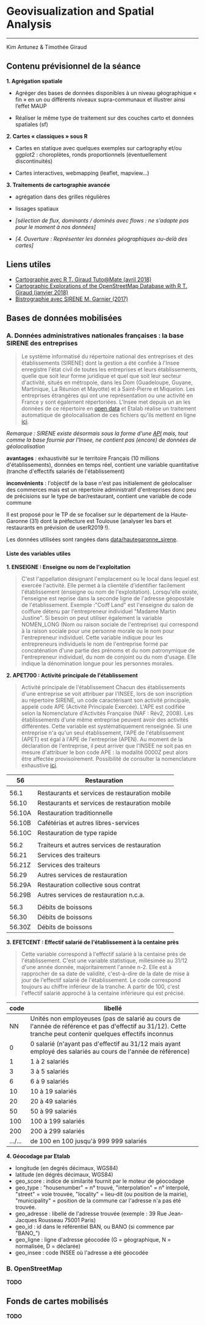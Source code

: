 ﻿# Geovisualization and Spatial Analysis
----
Kim Antunez & Timothée Giraud

## Contenu prévisionnel de la séance 

**1. Agrégation spatiale**
 
* Agréger des bases de données disponibles à un niveau géographique « fin » en un ou différents niveaux supra-communaux et illustrer ainsi l’effet MAUP

* Réaliser le même type de traitement sur des couches carto et données spatiales (sf)
 
**2. Cartes « classiques » sous R**

*  Cartes en statique avec quelques exemples sur cartography et/ou ggplot2 : choroplètes, ronds proportionnels (éventuellement discontinuités)

* Cartes interactives, webmapping (leaflet, mapview…)
 
**3. Traitements de cartographie avancée**
 
* agrégation dans des grilles régulières

*  lissages spatiaux 
 
* *[sélection de flux, dominants / dominés avec flows : ne s’adapte pas pour le moment à nos données]* 

* *[4. Ouverture : Représenter les données géographiques au-delà des cartes]*

## Liens utiles 

*  [Cartographie avec R T. Giraud Tuto@Mate (avril 2018)](https://rcarto.github.io/tuto-mate/exemple.html)
*  [Cartographic Explorations of the OpenStreetMap Database with R T. Giraud (janvier 2018)](https://rgeomatic.hypotheses.org/1244)
*  [Bistrographie avec SIRENE M. Garnier (2017)](https://github.com/mtmx/bistrographie)
 

## Bases de données mobilisées

### A. Données administratives nationales françaises : la base SIRENE des entreprises

> Le système informatisé du répertoire national des entreprises et des établissements (SIRENE) dont la gestion a été confiée à l'Insee enregistre l'état civil de toutes les entreprises et leurs établissements, quelle que soit leur forme juridique et quel que soit leur secteur d'activité, situés en métropole, dans les Dom (Guadeloupe, Guyane, Martinique, La Réunion et Mayotte) et à Saint-Pierre et Miquelon. Les entreprises étrangères qui ont une représentation ou une activité en France y sont également répertoriées. L'Insee met depuis un an les données de ce répertoire en [open data](https://www.data.gouv.fr/fr/datasets/base-sirene-des-entreprises-et-de-leurs-etablissements-siren-siret/) et Etalab réalise un traitement automatique de géolocalisation de ces fichiers qu'ils mettent en ligne [ici](http://data.cquest.org/geo_sirene/last/).


*Remarque : SIRENE existe désormais sous la forme d'une [API](https://github.com/ColinFay/ariel) mais, tout comme la base fournie par l'Insee, ne contient pas (encore) de données de géolocalisation*

**avantages** : exhaustivité sur le territoire Français (10 millions d'établissements), données en temps réel, contient une variable quantitative (tranche d'effectifs salariés de l'établissement)

**inconvénients** : l'objectif de la base n'est pas initialement de géolocaliser des commerces mais est un répertoire administratif d'entreprises donc peu de précisions sur le type de bar/restaurant, contient une variable de code commune

Il est proposé pour le TP de se focaliser sur le département de la Haute-Garonne (31) dont la préfecture est Toulouse (analyser les bars et restaurants en prévision de userR2019 !).

Les données utilisées sont rangées dans [data/hautegaronne_sirene](./data/hautegaronne_sirene).


#### Liste des variables utiles

**1. ENSEIGNE : Enseigne ou nom de l'exploitation**

> C'est l'appellation désignant l'emplacement ou le local dans lequel est exercée l'activité. Elle permet à la clientèle d'identifier facilement l'établissement (enseigne ou nom de l'exploitation). Lorsqu'elle existe, l'enseigne est reprise dans la seconde ligne de l'adresse géopostale de l'établissement. Exemple :"Coiff Land" est l'enseigne du salon de coiffure détenu par l'entrepreneur individuel "Madame Martin Justine".
Si besoin on peut utiliser également la variable NOMEN_LONG (Nom ou raison sociale de l'entreprise) qui correspond à la raison sociale pour une personne morale ou le nom pour l'entrepreneur individuel. Cette variable indique pour les entrepreneurs individuels le nom de l'entreprise formé par concaténation d'une partie des prénoms et du nom patronymique de l'entrepreneur individuel, du nom de conjoint ou du nom d'usage. Elle indique la dénomination longue pour les personnes morales. 


**2. APET700 : Activité principale de l'établissement**

> Activité principale de l'établissement
Chacun des établissements d'une entreprise se voit attribuer par l'INSEE, lors de son inscription au répertoire SIRENE, un code caractérisant son activité principale, appelé code APE (Activité Principale Exercée). L'APE est codifiée selon la Nomenclature d'Activités Française (NAF : Rév2, 2008). Les établissements d'une même entreprise peuvent avoir des activités différentes.
Cette variable est systématiquement renseignée. Si une entreprise n'a qu'un seul établissement, l'APE de l'établissement (APET) est égal à l'APE de l'entreprise (APEN). Au moment de la déclaration de l'entreprise, il peut arriver que l'INSEE ne soit pas en mesure d'attribuer le bon code APE : la modalité 0000Z peut alors être affectée provisoirement. Possibilité de consulter la nomenclature exhaustive [ici](https://www.insee.fr/fr/information/2406147).

| 56     	| Restauration                                   	|
|--------	|------------------------------------------------	|
|        	|                                                	|
| 56.1   	| Restaurants et services de restauration mobile 	|
| 56.10  	| Restaurants et services de restauration mobile 	|
| 56.10A 	| Restauration traditionnelle                    	|
| 56.10B 	| Cafétérias et autres libres-services           	|
| 56.10C 	| Restauration de type rapide                    	|
|        	|                                                	|
| 56.2   	| Traiteurs et autres services de restauration   	|
| 56.21  	| Services des traiteurs                         	|
| 56.21Z 	| Services des traiteurs                         	|
| 56.29  	| Autres services de restauration                	|
| 56.29A 	| Restauration collective sous contrat           	|
| 56.29B 	| Autres services de restauration n.c.a.         	|
|        	|                                                	|
| 56.3   	| Débits de boissons                             	|
| 56.30  	| Débits de boissons                             	|
| 56.30Z 	| Débits de boissons                             	|

**3. EFETCENT : Effectif salarié de l'établissement à la centaine près**

> Cette variable correspond à l'effectif salarié à la centaine près de l'établissement. C'est une variable statistique, millésimée au 31/12 d'une année donnée, majoritairement l'année n-2. Elle est à rapprocher de sa date de validité, c'est-à-dire de la date de mise à jour de l'effectif salarié de l'établissement. Le code correspond toujours au chiffre inférieur de la tranche. A partir de 100, c'est l'effectif salarié approché à la centaine inférieure qui est précisé.

| code  | libellé       |
|---------      |----------------------------------------       |
| NN    | Unités non employeuses (pas de salarié au cours de l'année de référence et pas d'effectif au 31/12). Cette tranche peut contenir quelques effectifs inconnus       |
| 0     | 0 salarié (n'ayant pas d'effectif au 31/12 mais ayant employé des salariés au cours de l'année de référence)    |
| 1     | 1 à 2 salariés        |
| 3     | 3 à 5 salariés        |
| 6     | 6 à 9 salariés        |
| 10    | 10 à 19 salariés      |
| 20    | 20 à 49 salariés      |
| 50    | 50 à 99 salariés      |
| 100   | 100 à 199 salariés    |
| 200   | 200 à 299 salariés    |
| .../...       | de 100 en 100 jusqu'à 999 999 salariés        |


**4. Géocodage par Etalab**

* longitude (en degrés décimaux, WGS84)
* latitude (en dégrés décimaux, WGS84) 
* geo_score : indice de similarité fournit par le moteur de géocodage 
* geo_type : "housenumber" = n° trouvé, "interpolation" = n° interpolé, "street" = voie trouvée, "locality" = lieu-dit (ou position de la mairie), "municipality" = position de la commune car l'adresse n'a pas été trouvée. 
* geo_adresse : libellé de l'adresse trouvée (exemple : 39 Rue Jean-Jacques Rousseau 75001 Paris) 
* geo_id : id dans le référentiel BAN, ou BANO (si commence par "BANO_") 
* geo_ligne : ligne d'adresse géocodée (G = géographique, N = normalisée, D = déclarée) 
* geo_insee : code INSEE où l'adresse a été géocodée 

### B. OpenStreetMap

**TODO**

## Fonds de cartes mobilisés

**TODO**